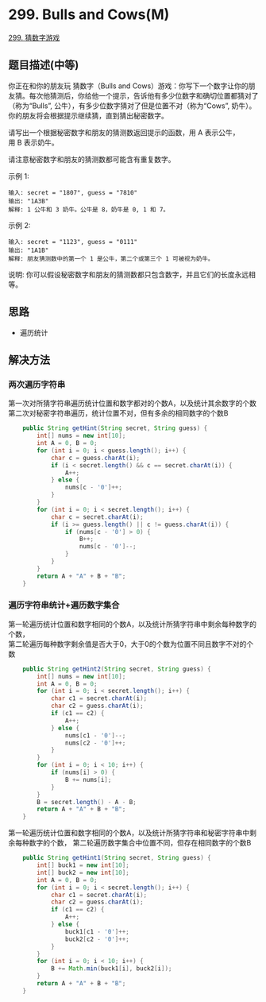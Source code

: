 # 299. Bulls and Cows(M)

[299. 猜数字游戏](https://leetcode-cn.com/problems/bulls-and-cows/)

## 题目描述(中等)

你正在和你的朋友玩 猜数字（Bulls and Cows）游戏：你写下一个数字让你的朋友猜。每次他猜测后，你给他一个提示，告诉他有多少位数字和确切位置都猜对了（称为“Bulls”, 公牛），有多少位数字猜对了但是位置不对（称为“Cows”, 奶牛）。你的朋友将会根据提示继续猜，直到猜出秘密数字。

请写出一个根据秘密数字和朋友的猜测数返回提示的函数，用 A 表示公牛，用 B 表示奶牛。

请注意秘密数字和朋友的猜测数都可能含有重复数字。

示例 1:
```
输入: secret = "1807", guess = "7810"
输出: "1A3B"
解释: 1 公牛和 3 奶牛。公牛是 8，奶牛是 0, 1 和 7。
```

示例 2:
```
输入: secret = "1123", guess = "0111"
输出: "1A1B"
解释: 朋友猜测数中的第一个 1 是公牛，第二个或第三个 1 可被视为奶牛。
```
说明: 你可以假设秘密数字和朋友的猜测数都只包含数字，并且它们的长度永远相等。

## 思路

- 遍历统计

## 解决方法

### 两次遍历字符串

第一次对所猜字符串遍历统计位置和数字都对的个数A，以及统计其余数字的个数  
第二次对秘密字符串遍历，统计位置不对，但有多余的相同数字的个数B

```java
    public String getHint(String secret, String guess) {
        int[] nums = new int[10];
        int A = 0, B = 0;
        for (int i = 0; i < guess.length(); i++) {
            char c = guess.charAt(i);
            if (i < secret.length() && c == secret.charAt(i)) {
                A++;
            } else {
                nums[c - '0']++;
            }
        }
        for (int i = 0; i < secret.length(); i++) {
            char c = secret.charAt(i);
            if (i >= guess.length() || c != guess.charAt(i)) {
                if (nums[c - '0'] > 0) {
                    B++;
                    nums[c - '0']--;
                }
            }
        }
        return A + "A" + B + "B";
    }
```

### 遍历字符串统计+遍历数字集合

第一轮遍历统计位置和数字相同的个数A，以及统计所猜字符串中剩余每种数字的个数，  
第二轮遍历每种数字剩余值是否大于0，大于0的个数为位置不同且数字不对的个数

```java
    public String getHint2(String secret, String guess) {
        int[] nums = new int[10];
        int A = 0, B = 0;
        for (int i = 0; i < secret.length(); i++) {
            char c1 = secret.charAt(i);
            char c2 = guess.charAt(i);
            if (c1 == c2) {
                A++;
            } else {
                nums[c1 - '0']--;
                nums[c2 - '0']++;
            }
        }
        for (int i = 0; i < 10; i++) {
            if (nums[i] > 0) {
                B += nums[i];
            }
        }
        B = secret.length() - A - B;
        return A + "A" + B + "B";
    }

```

第一轮遍历统计位置和数字相同的个数A，以及统计所猜字符串和秘密字符串中剩余每种数字的个数， 
第二轮遍历数字集合中位置不同，但存在相同数字的个数B

```java
    public String getHint1(String secret, String guess) {
        int[] buck1 = new int[10];
        int[] buck2 = new int[10];
        int A = 0, B = 0;
        for (int i = 0; i < secret.length(); i++) {
            char c1 = secret.charAt(i);
            char c2 = guess.charAt(i);
            if (c1 == c2) {
                A++;
            } else {
                buck1[c1 - '0']++;
                buck2[c2 - '0']++;
            }
        }
        for (int i = 0; i < 10; i++) {
            B += Math.min(buck1[i], buck2[i]);
        }
        return A + "A" + B + "B";
    }
```

